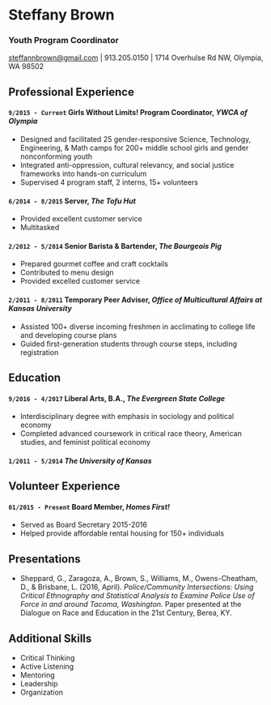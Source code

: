 # Steffany Brown
### Youth Program Coordinator

<div id="contact">
<a href="mailto:steffannbrown@gmail.com">steffannbrown@gmail.com</a>
| 913.205.0150 | 1714 Overhulse Rd NW, Olympia, WA 98502
</div>


## Professional Experience

#### `9/2015 - Current` __Girls Without Limits! Program Coordinator__, *YWCA of Olympia*

- Designed	and	facilitated	25	gender-responsive Science, Technology, Engineering, & Math camps for 200+ middle school girls and gender nonconforming youth
- Integrated anti-oppression, cultural relevancy, and social justice frameworks into	hands-on curriculum
- Supervised 4 program staff, 2 interns, 15+ volunteers


#### `6/2014 - 8/2015` __Server__, *The Tofu Hut*

- Provided excellent customer service
- Multitasked


#### `2/2012 - 5/2014` __Senior Barista & Bartender__, *The Bourgeois Pig*

- Prepared gourmet coffee and craft cocktails
- Contributed to menu design
- Provided excelled customer service


#### `2/2011 - 8/2011` __Temporary Peer Adviser__, *Office of Multicultural Affairs at Kansas University*

- Assisted 100+ diverse incoming freshmen in acclimating to college life and developing course plans
- Guided first-generation students through course steps, including registration


## Education

#### `9/2016 - 4/2017` Liberal Arts, B.A., *__The Evergreen State College__*
- Interdisciplinary	degree with	emphasis in sociology and political economy 
- Completed advanced coursework in critical race theory, American studies, and feminist political economy

#### `1/2011 - 5/2014` *__The University of Kansas__*


## Volunteer Experience

#### `01/2015 - Present` Board Member, *Homes First!*
- Served as	Board Secretary	2015-2016
- Helped provide affordable rental housing for 150+ individuals


## Presentations
- Sheppard,	G.,	Zaragoza,	A.,	Brown,	S.,	Williams,	M.,	Owens-Cheatham,	D.,	& Brisbane,	L.	(2016,	April).	*Police/Community	Intersections:	Using	Critical Ethnography	and	Statistical	Analysis	to	Examine	Police	Use	of	Force	in	and around	Tacoma,	Washington.* Paper	presented	at	the	Dialogue	on	Race	and Education	in	the	21st	Century,	Berea,	KY.


## Additional Skills
- Critical Thinking
- Active Listening
- Mentoring
- Leadership
- Organization



<!-- ### Footer

Last updated: August 29, 2017 -->


